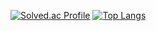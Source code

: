 [![Solved.ac Profile](http://mazassumnida.wtf/api/v2/generate_badge?boj=whoamicj)](https://solved.ac/whoamicj/)
[![Top Langs](https://github-readme-stats.vercel.app/api/top-langs/?username=Chang-Jin-Lee&layout=compact&theme=tokyonight)](https://github.com/anuraghazra/github-readme-stats)
